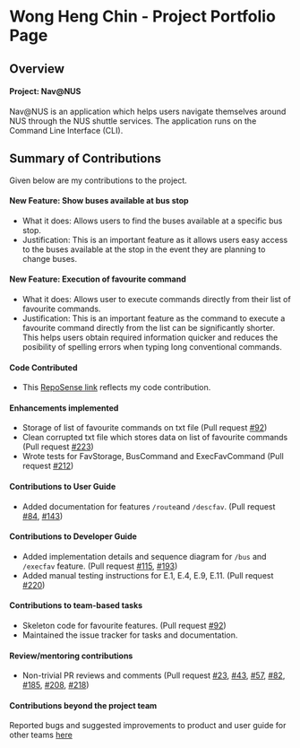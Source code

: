 # Wong Heng Chin - Project Portfolio Page

## Overview
#### Project: Nav@NUS
Nav@NUS is an application which helps users navigate themselves around NUS through the NUS shuttle services. The application runs on the Command Line Interface (CLI).

## Summary of Contributions
Given below are my contributions to the project.

#### New Feature: Show buses available at bus stop
 * What it does: Allows users to find the buses available at a specific bus stop.
 * Justification: This is an important feature as it allows users easy access to the buses available at the stop in the event they are planning to change buses.
 
#### New Feature: Execution of favourite command
 * What it does: Allows user to execute commands directly from their list of favourite commands.
 * Justification: This is an important feature as the command to execute a favourite command directly from the list can be significantly shorter. This helps users obtain required information quicker and reduces the posibility of spelling errors when typing long conventional commands.


#### Code Contributed
* This [RepoSense link](https://nus-cs2113-ay2021s1.github.io/tp-dashboard/#breakdown=true&search=ethanwong2212&sort=groupTitle&sortWithin=title&since=2020-09-27&timeframe=commit&mergegroup=&groupSelect=groupByRepos&checkedFileTypes=docs~functional-code~test-code~other) 
reflects my code contribution.

#### Enhancements implemented   
* Storage of list of favourite commands on txt file (Pull request [\#92](https://github.com/AY2021S1-CS2113T-F14-3/tp/pull/92))
* Clean corrupted txt file which stores data on list of favourite commands (Pull request [\#223](https://github.com/AY2021S1-CS2113T-F14-3/tp/pull/223))
* Wrote tests for FavStorage, BusCommand and ExecFavCommand (Pull request [\#212](https://github.com/AY2021S1-CS2113T-F14-3/tp/pull/212))

#### Contributions to User Guide
* Added documentation for features `/route`and `/descfav`. (Pull request [\#84](https://github.com/AY2021S1-CS2113T-F14-3/tp/pull/84), [\#143](https://github.com/AY2021S1-CS2113T-F14-3/tp/pull/143))

#### Contributions to Developer Guide
* Added implementation details and sequence diagram for `/bus` and `/execfav` feature. (Pull request [\#115](https://github.com/AY2021S1-CS2113T-F14-3/tp/pull/115), [\#193](https://github.com/AY2021S1-CS2113T-F14-3/tp/pull/193))
* Added manual testing instructions for E.1, E.4, E.9, E.11. (Pull request [\#220](https://github.com/AY2021S1-CS2113T-F14-3/tp/pull/220))


#### Contributions to team-based tasks 
* Skeleton code for favourite features. (Pull request [\#92](https://github.com/AY2021S1-CS2113T-F14-3/tp/pull/92))
* Maintained the issue tracker for tasks and documentation.

#### Review/mentoring contributions
* Non-trivial PR reviews and comments (Pull request [\#23](https://github.com/AY2021S1-CS2113T-F14-3/tp/pull/23), 
[\#43](https://github.com/AY2021S1-CS2113T-F14-3/tp/pull/43), 
[\#57](https://github.com/AY2021S1-CS2113T-F14-3/tp/pull/57), 
[\#82](https://github.com/AY2021S1-CS2113T-F14-3/tp/pull/82), 
[\#185](https://github.com/AY2021S1-CS2113T-F14-3/tp/pull/185), 
[\#208](https://github.com/AY2021S1-CS2113T-F14-3/tp/pull/208), 
[\#218](https://github.com/AY2021S1-CS2113T-F14-3/tp/pull/218))

#### Contributions beyond the project team
Reported bugs and suggested improvements to product and user guide for other teams [here](https://github.com/EthanWong2212/ped/issues)
